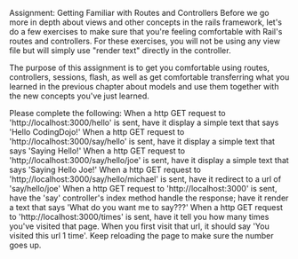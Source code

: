 Assignment: Getting Familiar with Routes and Controllers
Before we go more in depth about views and other concepts in the rails framework, 
let's do a few exercises to make sure that you're feeling comfortable with Rail's routes and controllers. 
For these exercises, you will not be using any view file but will simply use "render text" directly in the controller. 

The purpose of this assignment is to get you comfortable using routes, controllers, sessions, flash, 
as well as get comfortable transferring what you learned in the previous chapter about models and use them together with the new concepts you've just learned.

Please complete the following:
 When a http GET request to 'http://localhost:3000/hello' is sent, have it display a simple text that says 'Hello CodingDojo!'
 When a http GET request to 'http://localhost:3000/say/hello' is sent, have it display a simple text that says 'Saying Hello!'
 When a http GET request to 'http;//localhost:3000/say/hello/joe' is sent, have it display a simple text that says 'Saying Hello Joe!'
 When a http GET request to 'http;//localhost:3000/say/hello/michael' is sent, have it redirect to a url of 'say/hello/joe'
 When a http GET request to 'http://localhost:3000' is sent, have the 'say' controller's index method handle the response; have it render a text that says 'What do you want me to say???'
 When a http GET request to 'http://localhost:3000/times' is sent, have it tell you how many times you've visited that page. When you first visit that url, it should say 'You visited this url 1 time'. Keep reloading the page to make sure the number goes up.